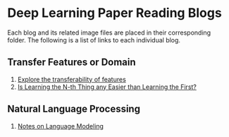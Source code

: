 # Deep Learning Paper Reading Blogs

Each blog and its related image files are placed in their corresponding folder. The following is a list of links to each individual blog.

## Transfer Features or Domain
1. [Explore the transferability of features](https://github.com/jis216/Deep-Leaning-Paper-Reading-Blogs/tree/master/Transfer/Feature_Transfer)
2. [Is Learning the N-th Thing any Easier than Learning the First?](https://github.com/jis216/Deep-Leaning-Paper-Reading-Blogs/tree/master/Transfer/Learning_First_VS_Nth)

## Natural Language Processing
1. [Notes on Language Modeling](https://github.com/jis216/Deep-Leaning-Paper-Reading-Blogs/tree/master/NLP/Language_Modeling)

<!--stackedit_data:
eyJoaXN0b3J5IjpbLTExMTEzMzczMTFdfQ==
-->